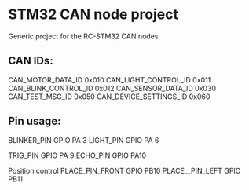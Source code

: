 # STM32 CAN node project

Generic project for the RC-STM32 CAN nodes

## CAN IDs:
CAN_MOTOR_DATA_ID 	   0x010
CAN_LIGHT_CONTROL_ID   0x011
CAN_BLINK_CONTROL_ID   0x012
CAN_SENSOR_DATA_ID     0x030
CAN_TEST_MSG_ID        0x050
CAN_DEVICE_SETTINGS_ID 0x060

## Pin usage:
BLINKER_PIN GPIO PA 3
LIGHT_PIN GPIO PA 6

TRIG_PIN GPIO PA 9
ECHO_PIN GPIO PA10

Position control
PLACE_PIN_FRONT GPIO PB10
PLACE__PIN_LEFT GPIO PB11

